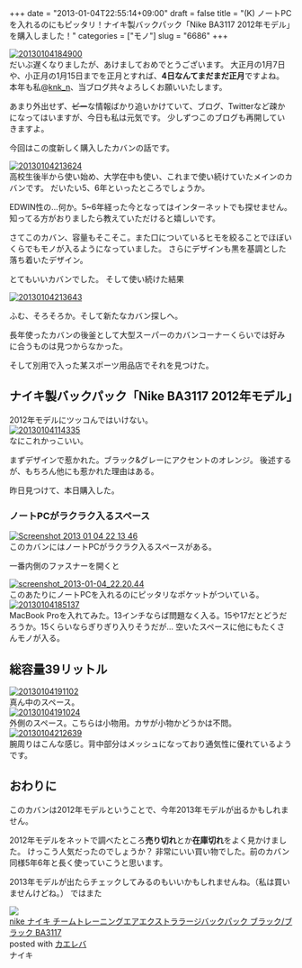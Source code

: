 +++
date = "2013-01-04T22:55:14+09:00"
draft = false
title = "(K) ノートPCを入れるのにもピッタリ！ナイキ製バックパック「Nike BA3117 2012年モデル」を購入しました！"
categories = ["モノ"]
slug = "6686"
+++

<div class="center"><a href="https://knk-n.com/images/2013/01/20130104184900.jpg"><img src="https://knk-n.com/images/2013/01/20130104184900.jpg" alt="20130104184900" title="20130104184900.jpg" border="0" width="" height="" /></a></div>
だいぶ遅くなりましたが、あけましておめでとうございます。
大正月の1月7日や、小正月の1月15日までを正月とすれば、<strong>4日なんてまだまだ正月</strong>ですよね。
本年も私@<a href="https://twitter.com/knk_n" target="_blank">knk_n</a>、当ブログ共々よろしくお願いいたします。

あまり外出せず、<del>ピー</del>な情報ばかり追いかけていて、ブログ、Twitterなど疎かになってはいますが、今日も私は元気です。
少しずつこのブログも再開していきますよ。

今回はこの度新しく購入したカバンの話です。<!--more--><div class="center"><a href="https://knk-n.com/images/2013/01/20130104213624.jpg"><img src="https://knk-n.com/images/2013/01/20130104213624.jpg" alt="20130104213624" title="20130104213624.jpg" border="0" width="" height="" /></a></div>
高校生後半から使い始め、大学在中も使い、これまで使い続けていたメインのカバンです。
だいたい5、6年といったところでしょうか。

EDWIN性の…何か。5~6年経った今となってはインターネットでも探せません。知ってる方がおりましたら教えていただけると嬉しいです。

さてこのカバン、容量もそこそこ。また口についているヒモを絞ることでほぼいくらでもモノが入るようになっていました。
さらにデザインも黒を基調とした落ち着いたデザイン。

とてもいいカバンでした。
そして使い続けた結果
<div class="center"><a href="https://knk-n.com/images/2013/01/20130104213643.jpg"><img src="https://knk-n.com/images/2013/01/20130104213643.jpg" alt="20130104213643" title="20130104213643.jpg" border="0" width="" height="" /></a></div>

ふむ、そろそろか。そして新たなカバン探しへ。

長年使ったカバンの後釜として大型スーパーのカバンコーナーくらいでは好みに合うものは見つからなかった。

そして別用で入った某スポーツ用品店でそれを見つけた。

<h2>ナイキ製バックパック「Nike BA3117 2012年モデル」</h2>
2012年モデルにツッコんではいけない。
<div class="center"><a href="https://knk-n.com/images/2013/01/20130104114335.jpg"><img src="https://knk-n.com/images/2013/01/20130104114335.jpg" alt="20130104114335" title="20130104114335.jpg" border="0" width="" height="" /></a></div>
なにこれかっこいい。

まずデザインで惹かれた。ブラック&グレーにアクセントのオレンジ。
後述するが、もちろん他にも惹かれた理由はある。

昨日見つけて、本日購入した。

<h3>ノートPCがラクラク入るスペース</h3>
<div class="center"><a href="https://knk-n.com/images/2013/01/screenshot_2013-01-04_22.13.46.jpg"><img src="https://knk-n.com/images/2013/01/screenshot_2013-01-04_22.13.46.jpg" alt="Screenshot 2013 01 04 22 13 46" title="screenshot_2013-01-04_22.13.46.jpg" border="0" width="" height="" /></a></div>
このカバンにはノートPCがラクラク入るスペースがある。

一番内側のファスナーを開くと
<div class="center"><a href="https://knk-n.com/images/2013/01/screenshot_2013-01-04_22.20.42.jpg"><img src="https://knk-n.com/images/2013/01/screenshot_2013-01-04_22.20.42.jpg" alt="screenshot_2013-01-04_22.20.44" title="screenshot_2013-01-04_22.20.42.jpg" border="0" width="" height="" /></a></div>
このあたりにノートPCを入れるのにピッタリなポケットがついている。

<div class="center"><a href="https://knk-n.com/images/2013/01/20130104185137.jpg"><img src="https://knk-n.com/images/2013/01/20130104185137.jpg" alt="20130104185137" title="20130104185137.jpg" border="0" width="" height="" /></a></div>
MacBook Proを入れてみた。13インチならば問題なく入る。15や17だとどうだろうか。15くらいならぎりぎり入りそうだが…
空いたスペースに他にもたくさんモノが入る。

<h2>総容量39リットル</h2>
<div class="center"><a href="https://knk-n.com/images/2013/01/20130104191102.jpg"><img src="https://knk-n.com/images/2013/01/20130104191102.jpg" alt="20130104191102" title="20130104191102.jpg" border="0" width="" height="" /></a></div>
真ん中のスペース。

<div class="center"><a href="https://knk-n.com/images/2013/01/20130104191024.jpg"><img src="https://knk-n.com/images/2013/01/20130104191024.jpg" alt="20130104191024" title="20130104191024.jpg" border="0" width="" height="" /></a></div>
外側のスペース。こちらは小物用。カサが小物かどうかは不問。

<div class="center"><a href="https://knk-n.com/images/2013/01/20130104212639.jpg"><img src="https://knk-n.com/images/2013/01/20130104212639.jpg" alt="20130104212639" title="20130104212639.jpg" border="0" width="" height="" /></a></div>
腕周りはこんな感じ。背中部分はメッシュになっており通気性に優れているようです。

<h2>おわりに</h2>
このカバンは2012年モデルということで、今年2013年モデルが出るかもしれません。

2012年モデルをネットで調べたところ<strong>売り切れ</strong>とか<strong>在庫切れ</strong>をよく見かけました。
けっこう人気だったのでしょうか？
非常にいい買い物でした。前のカバン同様5年6年と長く使っていこうと思います。

2013年モデルが出たらチェックしてみるのもいいかもしれませんね。（私は買いませんけどね。）
ではまた
<div class="kaerebalink-box"><div class="kaerebalink-image"><a href="http://www.amazon.co.jp/exec/obidos/ASIN/B0070SGLRG/knkn-22/ref=nosim/" rel="nofollow" target="_blank"><img src="http://ecx.images-amazon.com/images/I/51U5NW10DjL._SL160_.jpg" style="border: none;" /></a></div><div class="kaerebalink-info"><div class="kaerebalink-name"><a href="http://www.amazon.co.jp/exec/obidos/ASIN/B0070SGLRG/knkn-22/ref=nosim/" rel="nofollow" target="_blank">nike ナイキ チームトレーニングエアエクストララージバックパック ブラック/ブラック BA3117</a><div class="kaerebalink-powered-date">posted with <a href="http://kaereba.com" target="_blank">カエレバ</a></div></div><div class="kaerebalink-detail"> ナイキ     </div><div class="kaerebalink-link1"></div></div></div>
